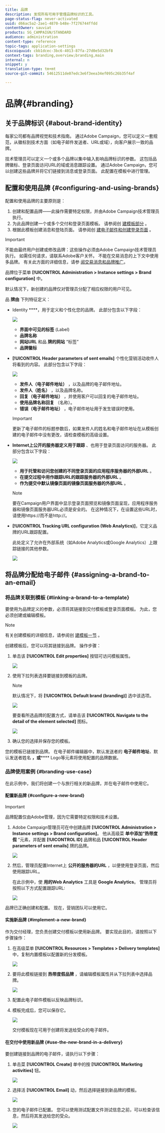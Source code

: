 ```yaml
---
title: 品牌
description: 发现所有可用于管理品牌标识的工具。
page-status-flag: never-activated
uuid: d66ac5a2-2ae1-4870-b48e-7f276744ffdd
contentOwner: sauviat
products: SG_CAMPAIGN/STANDARD
audience: administration
content-type: reference
topic-tags: application-settings
discoiquuid: cbb1dcec-3bc6-4013-87fa-27d0e5d32bf8
context-tags: branding,overview;branding,main
internal: n
snippet: y
translation-type: tm+mt
source-git-commit: 54612511de07edc3e6f3eea34ef095c26b35f4af

---
```



# 品牌{#branding}

## 关于品牌标识 {#about-brand-identity}

每家公司都有品牌视觉和技术指南。 通过Adobe Campaign，您可以定义一套规范，从徽标到技术方面（如电子邮件发送者、URL或域），向客户展示一致的品牌。

技术管理员可以定义一个或多个品牌以集中输入影响品牌标识的参数。 这包括品牌徽标、登录页面访问URL的域或消息跟踪设置。 通过Adobe Campaign，您可以创建这些品牌并将它们链接到消息或登录页面。 此配置在模板中进行管理。

## 配置和使用品牌 {#configuring-and-using-brands}

配置和使用品牌的主要原则是：

1. 创建和配置品牌——此操作需要特定权限，并由Adobe Campaign技术管理员执行。
1. 为此品牌创建一个或多个交付和登录页面模板。 请参阅创 [建模板部分](../../start/using/marketing-activity-templates.md) 。
1. 根据此模板创建消息和登陆页面。 请参阅创 [建电子邮件](../../channels/using/creating-an-email.md)[和创建登录页面](../../channels/using/designing-a-landing-page.md) 。

>[!IMPORTANT]
>
>不能由最终用户创建或修改品牌：这些操作必须由Adobe Campaign技术管理员执行。 如需任何请求，请联系Adobe客户关怀。 不能在交易消息的上下文中使用多品牌。 有关此方面的详细信息，请参 [阅交易消息和品牌推广](../../channels/using/about-transactional-messaging.md#permissions-and-branding)。

品牌位于菜单 **[!UICONTROL Administration > Instance settings > Brand configuration]** 中。

默认情况下，新创建的品牌仅对管理员分配了相应权限的用户可见。

品 **牌由** 下列特征定义：

* Identity ****，用于定义和个性化您的品牌。 此部分包含以下字段：

   ![](assets/branding_01.png)

   * **界面中可见的标签** (Label)
   * **品牌名称**
   * **网站URL** 和品 **牌的网站** “标签”
   * **品牌徽标**

* **[!UICONTROL Header parameters of sent emails]** 个性化营销活动收件人将看到的内容。 此部分包含以下字段：

   ![](assets/branding_04_header.png)

   * **发件人（电子邮件地址）** ，以及品牌的电子邮件地址。
   * **发件人（姓名）** ，以及品牌名称。
   * **回复（电子邮件地址）** ，并使用客户可以回复的电子邮件地址。
   * **使用品牌名称回复** （名称）。
   * **错误（电子邮件地址）** ，电子邮件地址用于发生错误时使用。
   >[!IMPORTANT]
   >
   >更新了电子邮件的标题参数后，如果发件人的姓名和电子邮件地址在从模板创建的电子邮件中没有更改，请检查模板的高级设置。

* **Internet上公开的服务器定义用于跟踪** 、也用于登录页面访问的服务器。 此部分包含以下字段：

   ![](assets/configure_branding_04.png)

   * **用于托管和访问您创建的不同登录页面的应用程序服务器的外部URL** 。
   * **在提交过程中用作跟踪URL的跟踪服务器的外部URL** 。
   * **作为提交中默认镜像页面的镜像页面服务器的外部URL** 。
   >[!NOTE]
   >
   >要在Campaign用户界面中显示登录页面预览和镜像页面呈现，应用程序服务器和镜像页面服务器URL必须是安全的。 在这种情况下，在设置这些URL时，请使用https://而不是http://。

* **[!UICONTROL Tracking URL configuration (Web Analytics)]**，它定义品牌的URL跟踪配置。

   此处定义了允许在外部系统（如Adobe Analytics或Google Analytics）上跟踪链接的其他参数。

   ![](assets/branding_05.png)

## 将品牌分配给电子邮件 {#assigning-a-brand-to-an-email}

### 将品牌关联到模板 {#linking-a-brand-to-a-template}

要使用为品牌定义的参数，必须将其链接到交付模板或登录页面模板。 为此，您必须创建或编辑模板。

>[!NOTE]
>
>有关创建模板的详细信息，请参阅创 [建模板一节](../../start/using/marketing-activity-templates.md) 。

创建模板后，您可以将其链接到品牌。 操作步骤：

1. 单击该 **[!UICONTROL Edit properties]** 按钮可访问模板属性。

   ![](assets/branding_04.png)

1. 使用下拉列表选择要链接到模板的品牌。

   >[!NOTE]
   >
   >默认情况下，将 **[!UICONTROL Default brand (branding)]** 选中该选项。

   ![](assets/branding_05.png)

   要查看所选品牌的配置方式，请单击该 **[!UICONTROL Navigate to the detail of the element selected]** 图标。

   ![](assets/branding_06.png)

1. 确认您的选择并保存您的模板。

您的模板已链接到品牌。 在电子邮件编辑器中，默认发送者的 **电子邮件地址**、默认发送者姓名 **，或****** Logo等元素将使用配置的品牌数据。

### 品牌使用案例 {#branding-use-case}

在此示例中，我们将创建一个与旅行相关的新品牌，并在电子邮件中使用它。

#### 配置新品牌 {#configure-a-new-brand}

>[!IMPORTANT]
>
>品牌配置仅由Adobe管理，因为它需要特定权限和技术设置。

1. Adobe Campaign管理员可在中创建品牌 **[!UICONTROL Administration > Instance settings > Brand configuration]**。 他从高级菜 **单中添加“热带度假** ”元素，并配置 **[!UICONTROL ID]** 品牌和品 **[!UICONTROL Header parameters of sent emails]** 牌的品牌。

   ![](assets/branding_07.png)

1. 然后，管理员配置Internet上 **公开的服务器的URL** ，以便使用登录页面，然后使用跟踪URL。

   在此示例中，使 **用的Web Analytics** 工具是 **Google Analytics**。 管理员将按照以下方式配置跟踪URL:

   ![](assets/branding_12.png)

品牌已正确创建和配置。 现在，营销团队可以使用它。

#### 实施新品牌 {#implement-a-new-brand}

作为交付经理，您负责创建交付模板以使用新品牌。 要实现此目的，请按照以下步骤操作：

1. 在高级菜单 **[!UICONTROL Resources > Templates > Delivery templates]**&#x200B;中，复制内置模板以配置新的分发模板。

   ![](assets/branding_08.png)

1. 要将此模板链接到 **热带度假品牌** ，请编辑模板属性并从下拉列表中选择品牌。

   ![](assets/branding_09.png)

1. 配置此电子邮件模板以反映品牌标识。
1. 模板完成后，您可以保存它。

   ![](assets/branding_10.png)

   交付模板现在可用于创建将发送给受众的电子邮件。

#### 在交付中使用新品牌 {#use-the-new-brand-in-a-delivery}

要创建链接到品牌的电子邮件，请执行以下步骤：

1. 单击菜 **[!UICONTROL Create]** 单中的按 **[!UICONTROL Marketing activities]** 钮。

   ![](assets/branding_14.png)

1. 选择活 **[!UICONTROL Email]** 动，然后选择链接到新品牌的模板。

   ![](assets/branding_15.png)

1. 您的电子邮件已配置。 您可以使用测试配置文件测试信息之前，可以检查该信息，然后将其发送给您的受众。

   ![](assets/branding_16.png)

